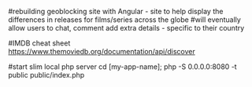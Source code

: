 #rebuilding geoblocking site with Angular - site to help display the differences in releases for films/series across the globe
#will eventually allow users to chat, comment add extra details - specific to their country

#IMDB cheat sheet
https://www.themoviedb.org/documentation/api/discover

#start slim local php server
cd [my-app-name]; php -S 0.0.0.0:8080 -t public public/index.php
